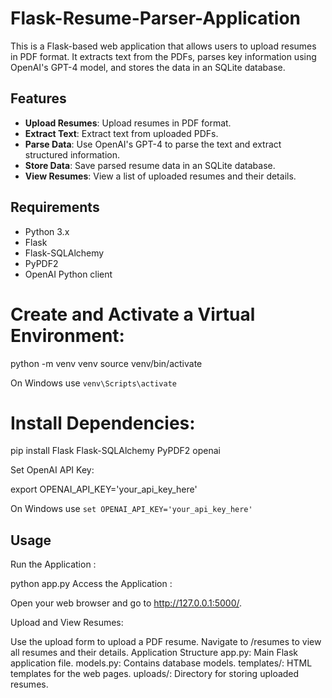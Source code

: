 # Flask-Resume-Parser-Application


This is a Flask-based web application that allows users to upload resumes in PDF format. It extracts text from the PDFs, parses key information using OpenAI's GPT-4 model, and stores the data in an SQLite database.

## Features

- **Upload Resumes**: Upload resumes in PDF format.
- **Extract Text**: Extract text from uploaded PDFs.
- **Parse Data**: Use OpenAI's GPT-4 to parse the text and extract structured information.
- **Store Data**: Save parsed resume data in an SQLite database.
- **View Resumes**: View a list of uploaded resumes and their details.

## Requirements

- Python 3.x
- Flask
- Flask-SQLAlchemy
- PyPDF2
- OpenAI Python client

# Create and Activate a Virtual Environment:

python -m venv venv
source venv/bin/activate  

On Windows use `venv\Scripts\activate`

# Install Dependencies:

pip install Flask Flask-SQLAlchemy PyPDF2 openai

Set OpenAI API Key:

export OPENAI_API_KEY='your_api_key_here'  

 On Windows use `set OPENAI_API_KEY='your_api_key_here'`


## Usage
Run the Application :

python app.py
Access the Application :

Open your web browser and go to http://127.0.0.1:5000/.

Upload and View Resumes:

Use the upload form to upload a PDF resume.
Navigate to /resumes to view all resumes and their details.
Application Structure
app.py: Main Flask application file.
models.py: Contains database models.
templates/: HTML templates for the web pages.
uploads/: Directory for storing uploaded resumes.